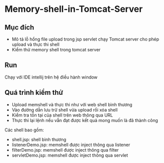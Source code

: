 # Memory-shell-in-Tomcat-Server

## Mục đích
* Mô tả lỗ hổng file upload trong jsp servlet chạy Tomcat server cho phép upload và thực thi shell
* Kiểm thử memory shell trong tomcat server
## Run
Chạy với IDE intellij trên hệ điều hành window
## Quá trình kiểm thử
* Upload memshell và thực thi như với web shell bình thương
* Vào đường dẫn lưu trữ shell vừa upload rồi xóa shell
* Kiểm tra tồn tại của shell trên web thông qua URL
* Thực thi lại lệnh nếu vẫn đạt được kết quả mong muốn là đã thành công

Các shell bao gồm:
* shell.jsp: shell bình thương
* listenerDemo.jsp: memshell được inject thông qua listener
* filterDemo.jsp: memshell được inject thông qua filter
* servletDemo.jsp: memshell được inject thông qua servlet

